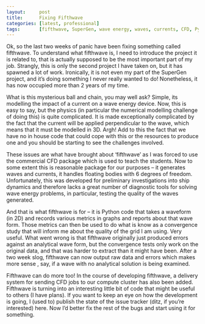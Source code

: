 ```yaml
---
layout:     post
title:      Fixing Fifthwave
categories: [latest, professional]
tags:       [fifthwave, SuperGen, wave energy, waves, currents, CFD, Python]
---
```


Ok, so the last two weeks of panic have been fixing something called fifthwave. To understand what fifthwave is, I need to introduce the project it is related to, that is actually supposed to be the most important part of my job. Strangly, this is only the second project I have taken on, but it has spawned a lot of work. Ironically, it is not even my part of the SuperGen project, and it’s doing something I never really wanted to do! Nonetheless, it has now occupied more than 2 years of my time.

What is this mysterious ball and chain, you may well ask? Simple, its modelling the impact of a current on a wave energy device. Now, this is easy to say, but the physics (in particular the numerical modelling challenge of doing this) is quite complicated. It is made exceptionally complicated by the fact that the current will be applied perpendicular to the wave, which means that it must be modelled in 3D. Argh! Add to this the fact that we have no in house code that could cope with this or the resources to produce one and you should be starting to see the challenges involved.

These issues are what have brought about ‘fifthwave’ as I was forced to use the commercial CFD package which is used to teach the students. Now to some extent this is reasonable package for our purposes – it generates waves and currents, it handles floating bodies with 6 degrees of freedom. Unfortunately, this was developed for  preliminary investigations into ship dynamics and therefore lacks a great number of diagnostic tools for solving wave energy problems, in particular, testing the quality of the waves generated.

And that is what fifthwave is for – it is Python code that takes a waveform (in 2D) and records various metrics in graphs and reports about that wave form. Those metrics can then be used to do what is know as a convergence study that will inform me about the quality of the grid I am using. Very useful. What went wrong is that fifthwave originally just produced errors against an analytical wave form, but the convergence tests only work on the original data, and that was harder to extract than it might have been. After a two week slog, fifthwave can now output raw data and errors which makes more sense , say, if a wave with no analytical solution is being examined.

Fifthwave can do more too! In the course of developing fifthwave, a delivery system for sending CFD jobs to our compute cluster has also been added. Fifthwave is turning into an interesting little bit of code that might be useful to others (I have plans). If you want to keep an eye on how the development is going, I (used to) publish the state of the issue tracker (ditz, if you’re interested) here. Now I’d better fix the rest of the bugs and start using it for something.

